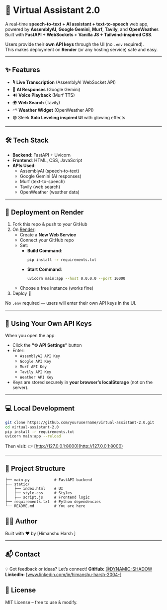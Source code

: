 # 🎤 Virtual Assistant 2.0

A real-time **speech-to-text + AI assistant + text-to-speech** web app, powered by **AssemblyAI**, **Google Gemini**, **Murf**, **Tavily**, and **OpenWeather**.  
Built with **FastAPI + WebSockets + Vanilla JS + Tailwind-inspired CSS**.  

Users provide their **own API keys** through the UI (no `.env` required).  
This makes deployment on **Render** (or any hosting service) safe and easy.

---

## ✨ Features

- 🎙 **Live Transcription** (AssemblyAI WebSocket API)  
- 🤖 **AI Responses** (Google Gemini)  
- 🔊 **Voice Playback** (Murf TTS)  
- 🌍 **Web Search** (Tavily)  
- ⛅ **Weather Widget** (OpenWeather API)  
- 🟣 Sleek **Solo Leveling inspired UI** with glowing effects  

---

## 🛠 Tech Stack

- **Backend**: FastAPI + Uvicorn  
- **Frontend**: HTML, CSS, JavaScript  
- **APIs Used**:  
  - AssemblyAI (speech-to-text)  
  - Google Gemini (AI responses)  
  - Murf (text-to-speech)  
  - Tavily (web search)  
  - OpenWeather (weather data)  

---

## 🚀 Deployment on Render

1. Fork this repo & push to your GitHub  
2. On [Render](https://render.com):
   - Create a **New Web Service**
   - Connect your GitHub repo
   - Set:
     - **Build Command**:  
       ```bash
       pip install -r requirements.txt
       ```
     - **Start Command**:  
       ```bash
       uvicorn main:app --host 0.0.0.0 --port 10000
       ```
   - Choose a free instance (works fine)  
3. Deploy 🚀  

No `.env` required — users will enter their own API keys in the UI.

---

## 🔑 Using Your Own API Keys

When you open the app:  
- Click the **“⚙️ API Settings”** button  
- Enter:
  - `AssemblyAI API Key`
  - `Google API Key`
  - `Murf API Key`
  - `Tavily API Key`
  - `Weather API Key`
- Keys are stored securely in **your browser’s localStorage** (not on the server).

---

## 💻 Local Development

```bash
git clone https://github.com/yourusername/virtual-assistant-2.0.git
cd virtual-assistant-2.0
pip install -r requirements.txt
uvicorn main:app --reload
````

Then visit:
👉 [http://127.0.0.1:8000](http://127.0.0.1:8000)

---

## 📂 Project Structure

```
├── main.py           # FastAPI backend
├── static/
│   ├── index.html    # UI
│   ├── style.css     # Styles
│   ├── script.js     # Frontend logic
├── requirements.txt  # Python dependencies
└── README.md         # You are here
```


## 🧑‍💻 Author

Built with ❤️ by \[Himanshu Harsh ]

---

## 📬 Contact

💡 Got feedback or ideas? Let’s connect!
**GitHub:** [@DYNAMIC-SHADOW](https://github.com/DYNAMIC-SHADOW/30-Days-of-AI-Voice-Agents-Murf-AI-)
**LinkedIn:** \[www.linkedin.com/in/himanshu-harsh-2004-]


## 📜 License

MIT License – free to use & modify.


